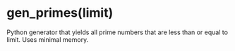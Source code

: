 # gen_primes(limit)

  Python generator that yields all prime numbers that are less than or equal to limit.
  Uses minimal memory.